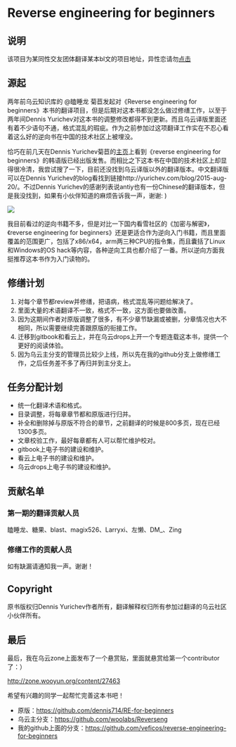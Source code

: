 # Reverse engineering for beginners

## 说明

该项目为某同性交友团体翻译某本bl文的项目地址，异性恋请勿[点击](index.md)

## 源起

两年前乌云知识库的 @瞌睡龙 菊苣发起对《Reverse engineering for beginners》本书的翻译项目，但是后期对这本书都没怎么做过修缮工作，以至于两年间Dennis Yurichev对这本书的调整修改都得不到更新。而且乌云译版里面还有着不少语句不通，格式混乱的瑕疵。作为之前参加过这项翻译工作实在不忍心看着这么好的逆向书在中国的技术社区上被埋没。

恰巧在前几天在Dennis Yurichev菊苣的[主页](http://beginners.re/)上看到《reverse engineering for beginners》的韩语版已经出版发售。而相比之下这本书在中国的技术社区上却显得很冷清，我尝试搜了一下，目前还没找到乌云译版以外的翻译版本。中文翻译版可以在Dennis Yurichev的blog看找到链接http://yurichev.com/blog/2015-aug-20/。不过Dennis Yurichev的感谢列表说antiy也有一份Chinese的翻译版本，但是我没找到，如果有小伙伴知道的麻烦告诉我一声，谢谢: )

![](http://static.wooyun.org/upload/image/201605/2016052513120168158.png)

我目前看过的逆向书籍不多，但是对比一下国内看雪社区的《加密与解密》，《reverse engineering for beginners》还是更适合作为逆向入门书籍，而且里面覆盖的范围更广，包括了x86/x64，arm两三种CPU的指令集，而且囊括了Linux和Windows的OS hack等内容，各种逆向工具也都介绍了一番。所以逆向方面我挺推荐这本书作为入门读物的。

## 修缮计划

1. 对每个章节都review并修缮，把语病，格式混乱等问题给解决了。
2. 里面大量的术语翻译不一致，格式不一致，这方面也要做改善。
3. 因为这期间作者对原版调整了很多，有不少章节缺漏或被删，分章情况也大不相同，所以需要继续完善跟原版的衔接工作。
4. 迁移到gitbook和看云上，并在乌云drops上开一个专题连载这本书，提供一个更好的阅读体验。
5. 因为乌云主分支的管理员比较少上线，所以先在我的github分支上做修缮工作，之后任务差不多了再归并到主分支上。

## 任务分配计划

- 统一化翻译术语和格式。
- 目录调整，将每章章节都和原版进行归并。
- 补全和删除掉与原版不符合的章节，之前翻译的时候是800多页，现在已经1300多页。
- 文章校验工作，最好每章都有人可以帮忙维护校对。
- gitbook上电子书的建设和维护。
- 看云上电子书的建设和维护。
- 乌云drops上电子书的建设和维护。

## 贡献名单

### 第一期的翻译贡献人员

瞌睡龙、糖果、blast、magix526、Larryxi、左懒、DM_、Zing

### 修缮工作的贡献人员

如有缺漏请通知我一声。谢谢！

## Copyright

原书版权归Dennis Yurichev作者所有，翻译解释权归所有参加过翻译的乌云社区小伙伴所有。

## 最后

最后，我在乌云zone上面发布了一个悬赏贴，里面就悬赏给第一个contributor了：）

http://zone.wooyun.org/content/27463

希望有兴趣的同学一起帮忙完善这本书吧！

- 原版：https://github.com/dennis714/RE-for-beginners
- 乌云主分支：https://github.com/woolabs/Reverseng
- 我的github上面的分支：https://github.com/veficos/reverse-engineering-for-beginners
